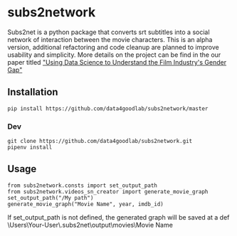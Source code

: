 
#  subs2network

Subs2net is a python package that converts srt subtitles into a social network of interaction between the movie characters.
This is an alpha version, additional refactoring and code cleanup are planned to improve usability and  simplicity.
 More details on the project can be find in the our paper titled ["Using Data Science to Understand the Film Industry's Gender Gap"](https://arxiv.org/abs/1903.064690)
 
 ## Installation
 ```
 pip install https://github.com/data4goodlab/subs2network/master
 ```
 ### Dev
```
git clone https://github.com/data4goodlab/subs2network.git
pipenv install
```

## Usage
```
from subs2network.consts import set_output_path
from subs2network.videos_sn_creator import generate_movie_graph
set_output_path("/My path")
generate_movie_graph("Movie Name", year, imdb_id)
```
If set_output_path is not defined, the generated graph will be saved at a def \Users\Your-User\\.subs2net\output\movies\Movie Name
